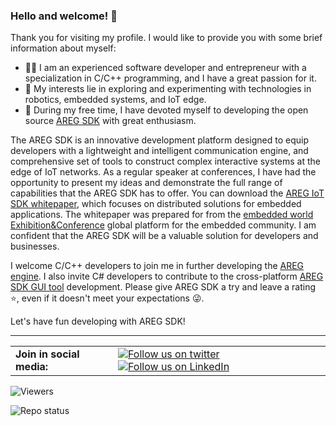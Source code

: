 ### Hello and welcome! 👋

Thank you for visiting my profile. I would like to provide you with some brief information about myself:
- 👨‍💻 I am an experienced software developer and entrepreneur with a specialization in C/C++ programming, and I have a great passion for it.
- 👀 My interests lie in exploring and experimenting with technologies in robotics, embedded systems, and IoT edge.
- 🚀 During my free time, I have devoted myself to developing the open source [AREG SDK](https://github.com/aregtech/areg-sdk) with great enthusiasm.

The AREG SDK is an innovative development platform designed to equip developers with a lightweight and intelligent communication engine, and comprehensive set of tools to construct complex interactive systems at the edge of IoT networks. As a regular speaker at conferences, I have had the opportunity to present my ideas and demonstrate the full range of capabilities that the AREG SDK has to offer. You can download the [AREG IoT SDK whitepaper](https://github.com/aregtech/aregtech/blob/main/docs/areg-sdk-distributed-services-whitepaper.pdf), which focuses on distributed solutions for embedded applications. The whitepaper was prepared for from the [embedded world Exhibition&Conference](https://www.embedded-world.de/) global platform for the embedded community. I am confident that the AREG SDK will be a valuable solution for developers and businesses.

I welcome C/C++ developers to join me in further developing the [AREG engine](https://github.com/aregtech/areg-sdk). I also invite C# developers to contribute to the cross-platform [AREG SDK GUI tool](https://github.com/aregtech/areg-sdk-tools) development. Please give AREG SDK a try and leave a rating ⭐, even if it doesn't meet your expectations 😜.

Let's have fun developing with AREG SDK!

---

<table>
  <tr>
    <td><strong>Join in social media:</strong></td>
    <td><a href="https://twitter.com/intent/follow?screen_name=aregtech"><img src="https://img.shields.io/twitter/follow/aregtech.svg?style=social" alt="Follow us on twitter"/></a> &nbsp; <a href="https://www.linkedin.com/company/aregtech/"><img src="https://img.shields.io/badge/LinkedIn-Aregtech-blue?style=flat&logo=linkedin&logoColor=b0c0c0&labelColor=363D44" alt="Follow us on LinkedIn"/></a></td>
  </tr>
</table>
<img src="https://gpvc.arturio.dev/aregtech" alt="Viewers"/> &nbsp; <!-- img src="https://img.shields.io/github/downloads/aregtech/areg-sdk/total.svg"/ -->

![Repo status](https://github-readme-stats.vercel.app/api?username=aregtech&theme=blue-green)
